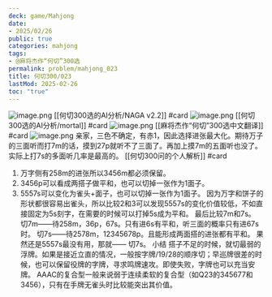 ```yaml
---
deck: game/Mahjong
date:
- 2025/02/26
public: true
categories: mahjong
tags:
- @麻将杰作“何切”300选
permalink: problem/mahjong_023
title: 何切300/023
lastMod: 2025-02-26
toc: "true"
---
```


![image.png](/assets/image_1740577242232_0.png)
[[何切300选的AI分析/NAGA v2.2]] #card
![image.png](/assets/image_1740577247918_0.png)
[[何切300选的AI分析/mortal]] #card
![image.png](/assets/image_1740577256190_0.png)
[[麻将杰作“何切”300选中文翻译]] #card
![image.png](/assets/image_1740577324561_0.png)
亲家，三色不确定，有赤1，因此选择进张最大化。期待万子的三面听而打7m的话，摸到27p就听不了三面了。再加上摸7m的五面听也没了。实际上打7s的多面听几率是最高的。
[[何切300问的个人解析]] #card
1. 万字侧有258m的进张所以3456m都必须保留。
2. 3456p可以看成两搭子做平和，也可以切掉一张作为1面子。
3. 5557s可以变化为雀头+面子，也可以切掉一张作为1面子。
因为万字和饼子的形状都很容易出雀头，所以比较2和3可以发现5557s的变化价值较低，不如直接固定为5s刻字，在需要的时候可以打掉5s成为平和。
最后比较7m和7s。
切7m——待258m，36p，67s。只有进6s有平和，听三面的概率只有进67s时。
切7s——待2578m，12345678p。且能形成两面搭的进张都有平和。
果然还是5557s最没有用，那就——
切7s。
小结
搭子不足的时候，就切最弱的浮牌。如果是接近立直的情况，一般按字牌/19/28的顺序切；早巡牌很差的时候，也可以保留役牌的字牌，寻求鸣牌速攻。即使失败，字牌也可以充当安牌。
AAAC的复合型一般来说弱于连续柔软的复合型（如Q23的345677和3456），只有在手牌无雀头时比较能突出其价值。
